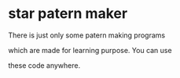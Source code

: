 # star patern maker
There is just only some patern making programs

which are made for learning purpose. You can use 

these code anywhere. 
